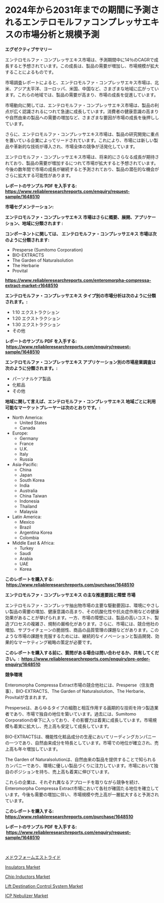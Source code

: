 <p><h1>2024年から2031年までの期間に予測されるエンテロモルファコンプレッサエキスの市場分析と規模予測</h1></p><p><strong>エグゼクティブサマリー</strong></p>
<p><p>エンテロモルファ・コンプレッサエキス市場は、予測期間中に14％のCAGRで成長すると予想されています。この成長は、製品の需要が増加し、市場規模が拡大することによるものです。</p><p>市場調査レポートによると、エンテロモルファ・コンプレッサエキス市場は、北米、アジア太平洋、ヨーロッパ、米国、中国など、さまざまな地域に広がっています。これらの地域では、製品の需要が高まり、市場の成長を促進しています。</p><p>市場動向に関しては、エンテロモルファ・コンプレッサエキス市場は、製品の利点が広く認識されるにつれて急速に成長しています。消費者の健康意識の高まりや自然由来の製品への需要の増加など、さまざまな要因が市場の成長を後押ししています。</p><p>さらに、エンテロモルファ・コンプレッサエキス市場は、製品の研究開発に重点を置いている企業によってリードされています。これにより、市場には新しい製品や革新的な技術が導入され、市場全体の競争が活発化しています。</p><p>エンテロモルファ・コンプレッサエキス市場は、将来的にさらなる成長が期待されており、製品の需要が増加するにつれて市場が拡大すると予想されています。今後の数年間で市場の成長が継続すると予測されており、製品の潜在的な機会がさらに拡大する可能性があります。</p></p>
<p><strong>レポートのサンプル PDF を入手する: <a href="https://www.reliableresearchreports.com/enquiry/request-sample/1648510">https://www.reliableresearchreports.com/enquiry/request-sample/1648510</a></strong></p>
<p><strong>市場セグメンテーション:</strong></p>
<p><strong> エンテロモルファ・コンプレッサエキス 市場はさらに概要、展開、アプリケーション、地域に分類されます :</strong></p>
<p><strong>コンポーネントに関しては、 エンテロモルファ・コンプレッサエキス 市場は次のように分類されます: &nbsp;</strong></p>
<p><ul><li>Presperse (Sumitomo Corporation)</li><li>BIO-EXTRACTS</li><li>The Garden of Naturalsolution</li><li>The Herbarie</li><li>Provital</li></ul></p>
<p><strong><a href="https://www.reliableresearchreports.com/enteromorpha-compressa-extract-market-r1648510">https://www.reliableresearchreports.com/enteromorpha-compressa-extract-market-r1648510</a></strong></p>
<p><strong> エンテロモルファ・コンプレッサエキス タイプ別の市場分析は次のように分類されます。:</strong></p>
<p><ul><li>1:10 エクストラクション</li><li>1:20 エクストラクション</li><li>1:30 エクストラクション</li><li>その他</li></ul></p>
<p><strong>レポートのサンプル PDF を入手する: &nbsp;<a href="https://www.reliableresearchreports.com/enquiry/request-sample/1648510">https://www.reliableresearchreports.com/enquiry/request-sample/1648510</a></strong></p>
<p><strong> エンテロモルファ・コンプレッサエキス アプリケーション別の市場産業調査は次のように分類されます。:</strong></p>
<p><ul><li>パーソナルケア製品</li><li>化粧品</li><li>その他</li></ul></p>
<p><strong>地域に関して言えば、エンテロモルファ・コンプレッサエキス 地域ごとに利用可能なマーケットプレーヤーは次のとおりです。:</strong></p>
<p><ul>
    <li>
        North America:
        <ul>
            <li>United States</li>
            <li>Canada</li>
        </ul>
    </li>
    <li>
        Europe:
        <ul>
            <li>Germany</li>
            <li>France</li>
            <li>U.K.</li>
            <li>Italy</li>
            <li>Russia</li>
        </ul>
    </li>
    <li>
        Asia-Pacific:
        <ul>
            <li>China</li>
            <li>Japan</li>
            <li>South Korea</li>
            <li>India</li>
            <li>Australia</li>
            <li>China Taiwan</li>
            <li>Indonesia</li>
            <li>Thailand</li>
            <li>Malaysia</li>
        </ul>
    </li>
    <li>
        Latin America:
        <ul>
            <li>Mexico</li>
            <li>Brazil</li>
            <li>Argentina Korea</li>
            <li>Colombia</li>
        </ul>
    </li>
    <li>
        Middle East & Africa:
        <ul>
            <li>Turkey</li>
            <li>Saudi</li>
            <li>Arabia</li>
            <li>UAE</li>
            <li>Korea</li>
        </ul>
    </li>
    </ul></p>
<p><strong>このレポートを購入する: &nbsp;<a href="https://www.reliableresearchreports.com/purchase/1648510">https://www.reliableresearchreports.com/purchase/1648510</a></strong></p>
<p><strong>エンテロモルファ・コンプレッサエキス の主な推進要因と障壁 市場</strong></p>
<p><p>エンテロモルファ・コンプレッサ抽出物市場の主要な駆動要因は、環境にやさしい製品の需要の増加、健康意識の高まり、その抗酸化性や抗炎症作用などの健康効果があることが挙げられます。一方、市場の障壁には、製品の高いコスト、製造プロセスの複雑さ、規制の厳格化があります。さらに、市場には、競合他社の増加、サプライチェーンの脆弱性、商品の品質管理の課題などがあります。このような市場の課題を克服するためには、継続的なイノベーションと製品開発、効果的なマーケティング戦略の策定が必要です。</p></p>
<p><strong>このレポートを購入する前に、質問がある場合は問い合わせるか、共有してください。:&nbsp; <a href="https://www.reliableresearchreports.com/enquiry/pre-order-enquiry/1648510">https://www.reliableresearchreports.com/enquiry/pre-order-enquiry/1648510</a></strong></p>
<p><strong>競争環境</strong></p>
<p><p>Enteromorpha Compressa Extract市場の競合他社には、Presperse（住友商事）、BIO-EXTRACTS、The Garden of Naturalsolution、The Herbarie、Provitalが含まれます。</p><p>Presperseは、あらゆるタイプの細胞と相互作用する画期的な技術を持つ製造業者であり、市場で独自の地位を築いています。過去には、Sumitomo Corporationの傘下に入っており、その影響力は着実に成長しています。市場規模も着実に拡大し、売上高も安定して成長しています。</p><p>BIO-EXTRACTSは、機能性化粧品成分の生産においてリーディングカンパニーの一つであり、自然由来成分を特長としています。市場での地位が確立され、売上高も年々増加しています。</p><p>The Garden of Naturalsolutionは、自然由来の製品を提供することで知られるカンパニーであり、環境に優しい製品づくりに注力しています。市場において独自のポジションを持ち、売上高も着実に伸びています。</p><p>これらの企業は、それぞれ異なるアプローチを取りながら競争を続け、Enteromorpha Compressa Extract市場において各社が確固たる地位を確立しています。今後も需要の増加に伴い、市場規模や売上高が一層拡大すると予測されています。</p></p>
<p><strong>このレポートを購入する: &nbsp; <a href="https://www.reliableresearchreports.com/purchase/1648510">https://www.reliableresearchreports.com/purchase/1648510</a></strong></p>
<p><strong>レポートのサンプル PDF を入手する: &nbsp;<a href="https://www.reliableresearchreports.com/enquiry/request-sample/1648510">https://www.reliableresearchreports.com/enquiry/request-sample/1648510</a></strong><strong></strong></p>
<p>&nbsp;</p>
<p><p><a href="https://github.com/mohamedbakry57/Market-Research-Report-List-3/blob/main/135845728230.md">メドウフォームエストライド</a></p><p><a href="https://www.linkedin.com/pulse/insulators-market-outlook-industry-overview-forecast-2024-ki9ne?trackingId=resxiV1dJVlx7rhy%2B3v0HQ%3D%3D">Insulators Market</a></p><p><a href="https://www.linkedin.com/pulse/chip-inductors-market-size-cagr-trends-2024-2030-market-savvy-auqhe?trackingId=51OEe4kpCiFiVE%2FJ9gisZg%3D%3D">Chip Inductors Market</a></p><p><a href="https://github.com/pgtimber/Market-Research-Report-List-2/blob/main/lift-destination-control-system-market.md">Lift Destination Control System Market</a></p><p><a href="https://github.com/arionmp/Market-Research-Report-List-2/blob/main/icp-nebulizer-market.md">ICP Nebulizer Market</a></p></p>